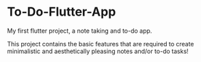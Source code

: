 # To-Do-Flutter-App
My first flutter project, a note taking and to-do app.

This project contains the basic features that are required to create minimalistic and aesthetically pleasing notes and/or to-do tasks!

